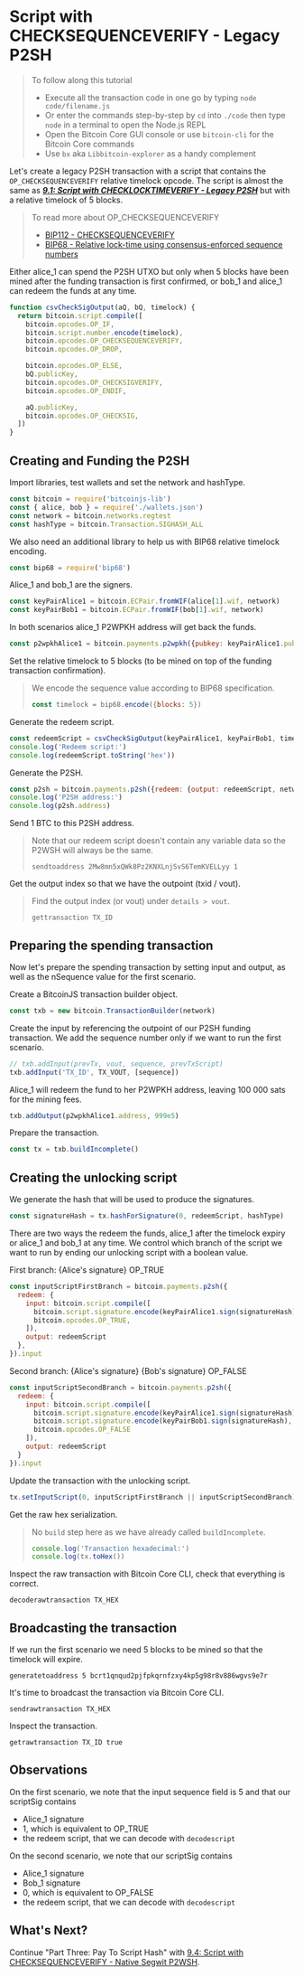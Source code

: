 # Script with CHECKSEQUENCEVERIFY - Legacy P2SH

> To follow along this tutorial
>
> * Execute all the transaction code in one go by typing `node code/filename.js`   
> * Or enter the commands step-by-step by `cd` into `./code` then type `node` in a terminal to open the Node.js REPL   
> * Open the Bitcoin Core GUI console or use `bitcoin-cli` for the Bitcoin Core commands
> * Use `bx` aka `Libbitcoin-explorer` as a handy complement

Let's create a legacy P2SH transaction with a script that contains the `OP_CHECKSEQUENCEVERIFY` relative timelock opcode. The script is almost the same as [_**9.1: Script with CHECKLOCKTIMEVERIFY - Legacy P2SH**_](https://github.com/bitcoin-studio/Bitcoin-Programming-with-BitcoinJS/tree/cf888de17d581956ad59ebe46c65be974067218e/part-three-pay-to-script-hash/timelocks/09_1_p2sh_cltv.md) but with a relative timelock of 5 blocks.

> To read more about OP\_CHECKSEQUENCEVERIFY
>
> * [BIP112 - CHECKSEQUENCEVERIFY](https://github.com/bitcoin/bips/blob/master/bip-0112.mediawiki)
> * [BIP68 - Relative lock-time using consensus-enforced sequence numbers](https://github.com/bitcoin/bips/blob/master/bip-0068.mediawiki)

Either alice\_1 can spend the P2SH UTXO but only when 5 blocks have been mined after the funding transaction is first confirmed, or bob\_1 and alice\_1 can redeem the funds at any time.

```javascript
function csvCheckSigOutput(aQ, bQ, timelock) {
  return bitcoin.script.compile([
    bitcoin.opcodes.OP_IF,
    bitcoin.script.number.encode(timelock),
    bitcoin.opcodes.OP_CHECKSEQUENCEVERIFY,
    bitcoin.opcodes.OP_DROP,

    bitcoin.opcodes.OP_ELSE,
    bQ.publicKey,
    bitcoin.opcodes.OP_CHECKSIGVERIFY,
    bitcoin.opcodes.OP_ENDIF,

    aQ.publicKey,
    bitcoin.opcodes.OP_CHECKSIG,
  ])
}
```

## Creating and Funding the P2SH

Import libraries, test wallets and set the network and hashType.

```javascript
const bitcoin = require('bitcoinjs-lib')
const { alice, bob } = require('./wallets.json')
const network = bitcoin.networks.regtest
const hashType = bitcoin.Transaction.SIGHASH_ALL
```

We also need an additional library to help us with BIP68 relative timelock encoding.

```javascript
const bip68 = require('bip68')
```

Alice\_1 and bob\_1 are the signers.

```javascript
const keyPairAlice1 = bitcoin.ECPair.fromWIF(alice[1].wif, network)
const keyPairBob1 = bitcoin.ECPair.fromWIF(bob[1].wif, network)
```

In both scenarios alice\_1 P2WPKH address will get back the funds.

```javascript
const p2wpkhAlice1 = bitcoin.payments.p2wpkh({pubkey: keyPairAlice1.publicKey, network})
```

Set the relative timelock to 5 blocks \(to be mined on top of the funding transaction confirmation\).

> We encode the sequence value according to BIP68 specification.
>
> ```javascript
> const timelock = bip68.encode({blocks: 5})
> ```

Generate the redeem script.

```javascript
const redeemScript = csvCheckSigOutput(keyPairAlice1, keyPairBob1, timelock)
console.log('Redeem script:')
console.log(redeemScript.toString('hex'))
```

Generate the P2SH.

```javascript
const p2sh = bitcoin.payments.p2sh({redeem: {output: redeemScript, network}, network})
console.log('P2SH address:')
console.log(p2sh.address)
```

Send 1 BTC to this P2SH address.

> Note that our redeem script doesn't contain any variable data so the P2WSH will always be the same.
>
> ```text
> sendtoaddress 2Mw8mn5xQWk8Pz2KNXLnjSvS6TemKVELLyy 1
> ```

Get the output index so that we have the outpoint \(txid / vout\).

> Find the output index \(or vout\) under `details > vout`.
>
> ```text
> gettransaction TX_ID
> ```

## Preparing the spending transaction

Now let's prepare the spending transaction by setting input and output, as well as the nSequence value for the first scenario.

Create a BitcoinJS transaction builder object.

```javascript
const txb = new bitcoin.TransactionBuilder(network)
```

Create the input by referencing the outpoint of our P2SH funding transaction. We add the sequence number only if we want to run the first scenario.

```javascript
// txb.addInput(prevTx, vout, sequence, prevTxScript)
txb.addInput('TX_ID', TX_VOUT, [sequence])
```

Alice\_1 will redeem the fund to her P2WPKH address, leaving 100 000 sats for the mining fees.

```javascript
txb.addOutput(p2wpkhAlice1.address, 999e5)
```

Prepare the transaction.

```javascript
const tx = txb.buildIncomplete()
```

## Creating the unlocking script

We generate the hash that will be used to produce the signatures.

```javascript
const signatureHash = tx.hashForSignature(0, redeemScript, hashType)
```

There are two ways the redeem the funds, alice\_1 after the timelock expiry or alice\_1 and bob\_1 at any time. We control which branch of the script we want to run by ending our unlocking script with a boolean value.

First branch: {Alice's signature} OP\_TRUE

```javascript
const inputScriptFirstBranch = bitcoin.payments.p2sh({
  redeem: {
    input: bitcoin.script.compile([
      bitcoin.script.signature.encode(keyPairAlice1.sign(signatureHash), hashType),
      bitcoin.opcodes.OP_TRUE,
    ]),
    output: redeemScript
  },
}).input
```

Second branch: {Alice's signature} {Bob's signature} OP\_FALSE

```javascript
const inputScriptSecondBranch = bitcoin.payments.p2sh({
  redeem: {
    input: bitcoin.script.compile([
      bitcoin.script.signature.encode(keyPairAlice1.sign(signatureHash), hashType),
      bitcoin.script.signature.encode(keyPairBob1.sign(signatureHash), hashType),
      bitcoin.opcodes.OP_FALSE
    ]),
    output: redeemScript
  }
}).input
```

Update the transaction with the unlocking script.

```javascript
tx.setInputScript(0, inputScriptFirstBranch || inputScriptSecondBranch)
```

Get the raw hex serialization.

> No `build` step here as we have already called `buildIncomplete`.
>
> ```javascript
> console.log('Transaction hexadecimal:')
> console.log(tx.toHex())
> ```

Inspect the raw transaction with Bitcoin Core CLI, check that everything is correct.

```text
decoderawtransaction TX_HEX
```

## Broadcasting the transaction

If we run the first scenario we need 5 blocks to be mined so that the timelock will expire.

```text
generatetoaddress 5 bcrt1qnqud2pjfpkqrnfzxy4kp5g98r8v886wgvs9e7r
```

It's time to broadcast the transaction via Bitcoin Core CLI.

```text
sendrawtransaction TX_HEX
```

Inspect the transaction.

```text
getrawtransaction TX_ID true
```

## Observations

On the first scenario, we note that the input sequence field is 5 and that our scriptSig contains

* Alice\_1 signature
* 1, which is equivalent to OP\_TRUE
* the redeem script, that we can decode with `decodescript`   

On the second scenario, we note that our scriptSig contains

* Alice\_1 signature
* Bob\_1 signature
* 0, which is equivalent to OP\_FALSE
* the redeem script, that we can decode with `decodescript`

## What's Next?

Continue "Part Three: Pay To Script Hash" with [9.4: Script with CHECKSEQUENCEVERIFY - Native Segwit P2WSH](csv_p2wsh.md).

